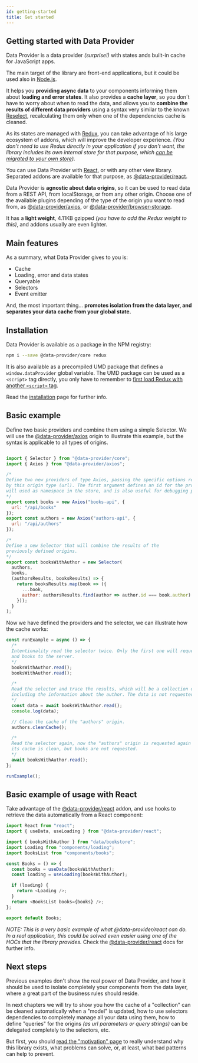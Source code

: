 ```yaml
---
id: getting-started
title: Get started
---
```


## Getting started with Data Provider

Data Provider is a data provider _(surprise!)_ with states ands built-in cache for JavaScript apps.

The main target of the library are front-end applications, but it could be used also in [Node.js][nodejs].

It helps you __providing async data__ to your components informing them about __loading and error states__.
It also provides a __cache layer__, so you don´t have to worry about when to read the data, and allows you to __combine the results of different data providers__ using a syntax very similar to the known [Reselect][reselect], recalculating them only when one of the dependencies cache is cleaned.

As its states are managed with [Redux][redux], you can take advantage of his large ecosystem of addons, which will improve the developer experience. _(You don't need to use Redux directly in your application if you don't want, the library includes its own internal store for that purpose, which [can be migrated to your own store](api-store-manager.md))._

You can use Data Provider with [React][react], or with any other view library. Separated addons are available for that purpose, as [@data-provider/react][data-provider-react].

Data Provider is __agnostic about data origins__, so it can be used to read data from a REST API, from localStorage, or from any other origin. Choose one of the available plugins depending of the type of the origin you want to read from, as [@data-provider/axios][data-provider-axios], or [@data-provider/browser-storage][data-provider-browser-storage].

It has a __light weight__, 4.11KB gzipped _(you have to add the Redux weight to this)_, and addons usually are even lighter.

## Main features

As a summary, what Data Provider gives to you is:

* Cache
* Loading, error and data states
* Queryable
* Selectors
* Event emitter

And, the most important thing... __promotes isolation from the data layer, and separates your data cache from your global state.__

## Installation

Data Provider is available as a package in the NPM registry:

```bash
npm i --save @data-provider/core redux
```

It is also available as a precompiled UMD package that defines a `window.dataProvider` global variable. The UMD package can be used as a `<script>` tag directly, you only have to remember to [first load Redux with another `<script>` tag][redux-installation].

Read the [installation](installation.md) page for further info.

## Basic example

Define two basic providers and combine them using a simple Selector. We will use the [@data-provider/axios][data-provider-axios] origin to illustrate this example, but the syntax is applicable to all types of origins.

```javascript

import { Selector } from "@data-provider/core";
import { Axios } from "@data-provider/axios";

/* 
Define two new providers of type Axios, passing the specific options required
by this origin type (url). The first argument defines an id for the provider, which
will used as namespace in the store, and is also useful for debugging purposes.
*/
export const books = new Axios("books-api", {
  url: "/api/books"
});
export const authors = new Axios("authors-api", {
  url: "/api/authors"
});

/* 
Define a new Selector that will combine the results of the
previously defined origins.
*/
export const booksWithAuthor = new Selector(
  authors,
  books,
  (authorsResults, booksResults) => {
    return booksResults.map(book => ({
      ...book,
      author: authorsResults.find(author => author.id === book.author)
    }));
  }
);

```

Now we have defined the providers and the selector, we can illustrate how the cache works:

```javascript
const runExample = async () => {
  /*
  Intentionality read the selector twice. Only the first one will request authors
  and books to the server.
  */
  booksWithAuthor.read();
  booksWithAuthor.read();

  /*
  Read the selector and trace the results, which will be a collection of books
  including the information about the author. The data is not requested again.
  */
  const data = await booksWithAuthor.read();
  console.log(data);

  // Clean the cache of the "authors" origin.
  authors.cleanCache();

  /*
  Read the selector again, now the "authors" origin is requested again as
  its cache is clean, but books are not requested.
  */
  await booksWithAuthor.read();
};

runExample();
```

## Basic example of usage with React

Take advantage of the [@data-provider/react][data-provider-react] addon, and use hooks to retrieve the data automatically from a React component:

```javascript
import React from "react";
import { useData, useLoading } from "@data-provider/react";

import { booksWithAuthor } from "data/bookstore";
import Loading from "components/loading";
import BooksList from "components/books";

const Books = () => {
  const books = useData(booksWithAuthor);
  const loading = useLoading(booksWithAuthor);

  if (loading) {
    return <Loading />;
  }
  return <BooksList books={books} />;
};

export default Books;
```

_NOTE: This is a very basic example of what @data-provider/react can do. In a real application, this could be solved even easier using one of the HOCs that the library provides._ Check the [@data-provider/react][data-provider-react] docs for further info.

## Next steps

Previous examples don't show the real power of Data Provider, and how it should be used to isolate completely your components from the data layer, where a great part of the business rules should reside.

In next chapters we will try to show you how the cache of a "collection" can be cleaned automatically when a "model" is updated, how to use selectors dependencies to completely manage all your data using them, how to define "queries" for the origins _(as url parameters or query strings)_ can be delegated completely to the selectors, etc.

But first, you should [read the "motivation" page](motivation.md) to really understand why this library exists, what problems can solve, or, at least, what bad patterns can help to prevent.

[nodejs]: https://nodejs.org/en/
[redux]: https://redux.js.org/
[redux-installation]: https://redux.js.org/introduction/installation
[react]: https://reactjs.org/
[data-provider-react]: https://www.npmjs.com/package/@data-provider/react
[data-provider-axios]: https://www.npmjs.com/package/@data-provider/axios
[data-provider-browser-storage]: https://www.npmjs.com/package/@data-provider/browser-storage
[reselect]: https://github.com/reduxjs/reselect
